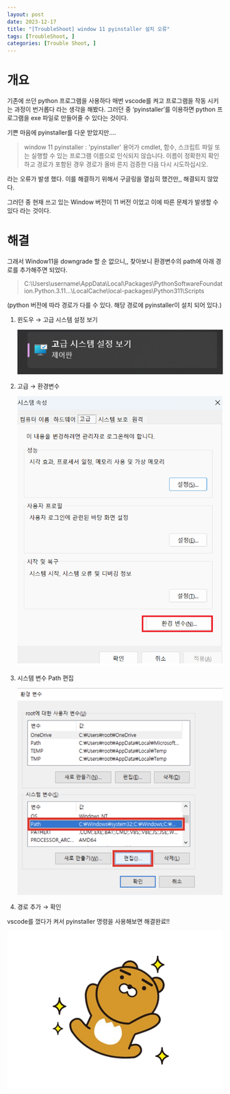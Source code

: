 ```yaml
---
layout: post
date: 2023-12-17
title: "[TroubleShoot] window 11 pyinstaller 설치 오류"
tags: [TroubleShoot, ]
categories: [Trouble Shoot, ]
---
```



# 개요


기존에 쓰던 python 프로그램을 사용하다 매번 vscode를 켜고 프로그램을 작동 시키는 과정이 번거롭다 라는 생각을 해봤다. 그러던 중 ‘pyinstaller’를 이용하면 python 프로그램을 exe 파일로 만들어줄 수 있다는 것이다.


기쁜 마음에 pyinstaller를 다운 받았지만….


> window 11 pyinstaller : 'pyinstaller' 용어가 cmdlet, 함수, 스크립트 파일 또는 실행할 수 있는 프로그램 이름으로 인식되지 않습니다. 이름이 정확한지 확인하고 경로가 포함된 경우 경로가 올바 른지 검증한 다음 다시 시도하십시오.


라는 오류가 발생 했다. 이를 해결하기 위해서 구글링을 열심히 했건만,, 해결되지 않았다.


그러던 중 현재 쓰고 있는 Window 버전이 11 버전 이었고 이에 따른 문제가 발생할 수 있다 라는 것이다.


# 해결


그래서 Window11을 downgrade 할 순 없으니,,  찾아보니 환경변수의 path에 아래 경로를 추가해주면 되었다.


> C:\Users\username\AppData\Local\Packages\PythonSoftwareFoundation.Python.3.11…\LocalCache\local-packages\Python311\Scripts


(python 버전에 따라 경로가 다를 수 있다. 해당 경로에 pyinstaller이 설치 되어 있다.)

1. 윈도우 → 고급 시스템 설정 보기

	![0](/assets/img/2023-12-17-[TroubleShoot]-window-11-pyinstaller-설치-오류.md/0.png)

2. 고급 → 환경변수

	![1](/assets/img/2023-12-17-[TroubleShoot]-window-11-pyinstaller-설치-오류.md/1.png)

3. 시스템 변수 Path 편집

	![2](/assets/img/2023-12-17-[TroubleShoot]-window-11-pyinstaller-설치-오류.md/2.png)

4. 경로 추가 → 확인

vscode를 껐다가 켜서 pyinstaller 명령을 사용해보면 해결완료!!


![3](/assets/img/2023-12-17-[TroubleShoot]-window-11-pyinstaller-설치-오류.md/3.png)

